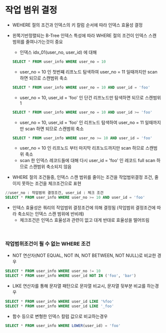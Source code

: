 # 작업 범위 결정
* WEHERE 절의 조건과 인덱스의 키 칼럼 순서에 따라 인덱스 효율성 결정
* 왼쪽기반정렬되는 B-Tree 인덱스 특성에 따라 WHERE 절의 조건이 인덱스 스캔 범위를 줄여나가는것이 중요
	* 인덱스 idx_01(user_no, user_id) 에 대해
	```sql
	SELECT * FROM user_info WHERE user_no = 10
	```
	* user_no = 10 인 첫번쨰 리프노드 탐색하여 user_no = 11 일때까지만 scan 하면 되므로 스캔범위 축소 
	```sql
	SELECT * FROM user_info WHERE user_no = 10 AND user_id = 'foo'
	```
	* user_no = 10, user_id = 'foo' 인 단건 리프노드만 탐색하면 되므로 스캔범위 1
	```sql
	SELECT * FROM user_info WHERE user_no = 10 AND user_id >= 'foo'
	```
	* user_no = 10, user_id = 'foo' 인 리프노드 탐색하여 user_no = 11 일때까지만 scan 하면 되므로 스캔범위 축소
	```sql
	SELECT * FROM user_info WHERE user_no >= 10 AND user_id = 'foo'
	```
	* user_no = 10 인 리프노드 부터 마지막 리프노드까지만 scan 하므로 스캔범위 축소
	* scan 한 인덱스 레코드들에 대해 다시 user_id = 'foo' 인 레코드 full scan 하므로 스캔범위 축소되지 않음

* WHERE 절의 조건들중, 인덱스 스캔 범위를 줄이는 조건을 작업범위결정 조건, 줄이지 못하는 조건을 체크조건으로 표현
```sql
//user_no : 작업범위 결정조건, user_id : 체크 조건
SELECT * FROM user_info WHERE user_no >= 10 AND user_id = 'foo'
```
* 인덱스 효율성은 쿼리의 작업범위 결정조건에 의해 결정됨 (작업범위 결정조건에 따라 축소되는 인덱스 스캔 범위에 반비례) 
	* 체크조건은 인덱스 효율성과 관련이 없고 대게 반대로 효율성을 떨어뜨림

<br>

### 작업범위조건이 될 수 없는 WHERE 조건
* NOT 연산자(NOT EQUAL, NOT IN, NOT BETWEEN, NOT NULL)로 비교한 경우
```sql
SELECT * FROM user_info WHERE user_no != 10
SELECT * FROM user_info WHERE user_id NOT IN ('foo', 'bar')
```

* LIKE 연산자를 통해 문자열 패턴으로 문자열 비교시, 문자열 뒷부분 비교를 하는경우
```sql
SELECT * FROM user_info WHERE user_id LIKE '%foo'
SELECT * FROM user_info WHERE user_id LIKE '_foo'
```

* 함수 등으로 변형한 인덱스 칼럼 값으로 비교하는경우
```sql
SELECT * FROM user_info WHERE LOWER(user_id) = 'foo' 
```

